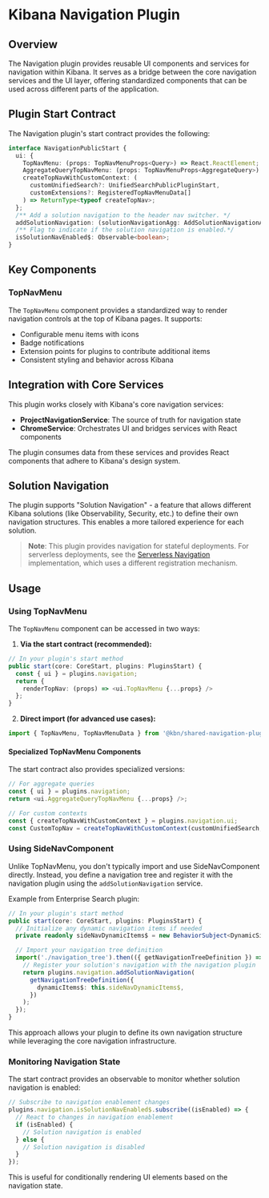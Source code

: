 # Kibana Navigation Plugin

## Overview

The Navigation plugin provides reusable UI components and services for navigation within Kibana. It serves as a bridge between the core navigation services and the UI layer, offering standardized components that can be used across different parts of the application.

## Plugin Start Contract

The Navigation plugin's start contract provides the following:

```typescript
interface NavigationPublicStart {
  ui: {
    TopNavMenu: (props: TopNavMenuProps<Query>) => React.ReactElement;
    AggregateQueryTopNavMenu: (props: TopNavMenuProps<AggregateQuery>) => React.ReactElement;
    createTopNavWithCustomContext: (
      customUnifiedSearch?: UnifiedSearchPublicPluginStart,
      customExtensions?: RegisteredTopNavMenuData[]
    ) => ReturnType<typeof createTopNav>;
  };
  /** Add a solution navigation to the header nav switcher. */
  addSolutionNavigation: (solutionNavigationAgg: AddSolutionNavigationArg) => void;
  /** Flag to indicate if the solution navigation is enabled.*/
  isSolutionNavEnabled$: Observable<boolean>;
}
```

## Key Components

### TopNavMenu

The `TopNavMenu` component provides a standardized way to render navigation controls at the top of Kibana pages. It supports:

- Configurable menu items with icons
- Badge notifications
- Extension points for plugins to contribute additional items
- Consistent styling and behavior across Kibana

## Integration with Core Services

This plugin works closely with Kibana's core navigation services:

- **ProjectNavigationService**: The source of truth for navigation state
- **ChromeService**: Orchestrates UI and bridges services with React components

The plugin consumes data from these services and provides React components that adhere to Kibana's design system.

## Solution Navigation

The plugin supports "Solution Navigation" - a feature that allows different Kibana solutions (like Observability, Security, etc.) to define their own navigation structures. This enables a more tailored experience for each solution.

> **Note**: This plugin provides navigation for stateful deployments. For serverless deployments, see the [Serverless Navigation](/x-pack/platform/plugins/shared/serverless/public/navigation/README.md) implementation, which uses a different registration mechanism.

## Usage

### Using TopNavMenu

The `TopNavMenu` component can be accessed in two ways:

1. **Via the start contract (recommended):**

```typescript
// In your plugin's start method
public start(core: CoreStart, plugins: PluginsStart) {
  const { ui } = plugins.navigation;
  return {
    renderTopNav: (props) => <ui.TopNavMenu {...props} />
  };
}
```

2. **Direct import (for advanced use cases):**

```typescript
import { TopNavMenu, TopNavMenuData } from '@kbn/shared-navigation-plugin/public';
```

#### Specialized TopNavMenu Components

The start contract also provides specialized versions:

```typescript
// For aggregate queries
const { ui } = plugins.navigation;
return <ui.AggregateQueryTopNavMenu {...props} />;

// For custom contexts
const { createTopNavWithCustomContext } = plugins.navigation.ui;
const CustomTopNav = createTopNavWithCustomContext(customUnifiedSearch, customExtensions);
```

### Using SideNavComponent

Unlike TopNavMenu, you don't typically import and use SideNavComponent directly. Instead, you define a navigation tree and register it with the navigation plugin using the `addSolutionNavigation` service.

Example from Enterprise Search plugin:

```typescript
// In your plugin's start method
public start(core: CoreStart, plugins: PluginsStart) {
  // Initialize any dynamic navigation items if needed
  private readonly sideNavDynamicItems$ = new BehaviorSubject<DynamicSideNavItems>({});

  // Import your navigation tree definition
  import('./navigation_tree').then(({ getNavigationTreeDefinition }) => {
    // Register your solution's navigation with the navigation plugin
    return plugins.navigation.addSolutionNavigation(
      getNavigationTreeDefinition({
        dynamicItems$: this.sideNavDynamicItems$,
      })
    );
  });
}
```

This approach allows your plugin to define its own navigation structure while leveraging the core navigation infrastructure.

### Monitoring Navigation State

The start contract provides an observable to monitor whether solution navigation is enabled:

```typescript
// Subscribe to navigation enablement changes
plugins.navigation.isSolutionNavEnabled$.subscribe((isEnabled) => {
  // React to changes in navigation enablement
  if (isEnabled) {
    // Solution navigation is enabled
  } else {
    // Solution navigation is disabled
  }
});
```

This is useful for conditionally rendering UI elements based on the navigation state.
